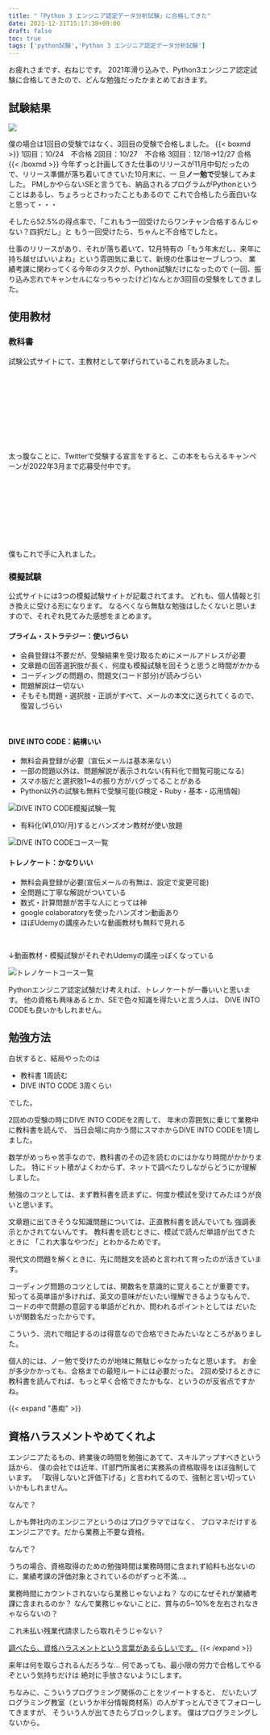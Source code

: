 ```yaml
---
title: "「Python 3 エンジニア認定データ分析試験」に合格してきた"
date: 2021-12-31T15:17:39+09:00
draft: false
toc: true
tags: ['python試験','Python 3 エンジニア認定データ分析試験']
---
```


お疲れさまです、右ねじです。
2021年滑り込みで、Python3エンジニア認定試験に合格してきたので、どんな勉強だったかまとめておきます。
<!--more-->

## 試験結果

![](https://pbs.twimg.com/media/FHl8B8PagAIpWRt?format=png&name=small)

僕の場合は1回目の受験ではなく、3回目の受験で合格しました。
{{< boxmd >}}
1回目：10/24　不合格
2回目：10/27　不合格
3回目：12/18→12/27 合格
{{< /boxmd >}}
今年ずっと計画してきた仕事のリリースが11月中旬だったので、リリース準備が落ち着いてきていた10月末に、一
旦**ノー勉で**受験してみました。
PMしかやらないSEと言うても、納品されるプログラムがPythonということはあるし、ちょろっとさわったこともあるので
これで合格したら面白いなと思って・・・

そしたら52.5%の得点率で、「これもう一回受けたらワンチャン合格するんじゃない？四択だし」と
もう一回受けたら、ちゃんと不合格でしたと。

仕事のリリースがあり、それが落ち着いて、12月特有の「もう年末だし、来年に持ち越せばいいよね」という雰囲気に乗じて、新規の仕事はセーブしつつ、
業績考課に関わってくる今年のタスクが、Python試験だけになったので
(一回、振り込み忘れでキャンセルになっちゃったけど)なんとか3回目の受験をしてきました。

## 使用教材

### 教科書
試験公式サイトにて、主教材として挙げられているこれを読みました。
<div class="iframely-embed"><div class="iframely-responsive" style="height: 140px; padding-bottom: 0;"><a href="https://www.amazon.co.jp/Python%E3%81%AB%E3%82%88%E3%82%8B%E3%81%82%E3%81%9F%E3%82%89%E3%81%97%E3%81%84%E3%83%87%E3%83%BC%E3%82%BF%E5%88%86%E6%9E%90%E3%81%AE%E6%95%99%E7%A7%91%E6%9B%B8-AI-TECHNOLOGY-%E5%AF%BA%E7%94%B0-%E5%AD%A6/dp/4798158348" data-iframely-url="//cdn.iframe.ly/qfQKMlu?card=small"></a></div></div><script async src="//cdn.iframe.ly/embed.js" charset="utf-8"></script>

太っ腹なことに、Twitterで受験する宣言をすると、この本をもらえるキャンペーンが2022年3月まで応募受付中です。
<div class="iframely-embed"><div class="iframely-responsive" style="height: 140px; padding-bottom: 0;"><a href="https://www.pythonic-exam.com/archives/news/555camp" data-iframely-url="//cdn.iframe.ly/NWHcyeJ?card=small"></a></div></div><script async src="//cdn.iframe.ly/embed.js" charset="utf-8"></script>
僕もこれで手に入れました。

### 模擬試験
公式サイトには3つの模擬試験サイトが記載されてます。
どれも、個人情報と引き換えに受ける形になります。
なるべくなら無駄な勉強はしたくないと思いますので、それぞれ見てみた感想をまとめます。

#### プライム・ストラテジー：使いづらい
- 会員登録は不要だが、受験結果を受け取るためにメールアドレスが必要
- 文章題の回答選択肢が長く、何度も模擬試験を回そうと思うと時間がかかる
- コーディングの問題の、問題文(コード部分)が読みづらい
- 問題解説は一切ない
- そもそも問題・選択肢・正誤がすべて、メールの本文に送られてくるので、復習しづらい

<br>


#### DIVE INTO CODE：結構いい
- 無料会員登録が必要（宣伝メールは基本来ない）
- 一部の問題以外は、問題解説が表示されない(有料化で閲覧可能になる)
- スマホ版だと選択肢1~4の振り方がバグってることがある
- Python以外の試験も無料で受験可能(G検定・Ruby・基本・応用情報)

![DIVE INTO CODE模擬試験一覧](https://user-images.githubusercontent.com/76581368/147842597-87adaefb-3973-4639-8dfb-cffb939a0830.png)

- 有料化(¥1,010/月)するとハンズオン教材が使い放題


![DIVE INTO CODEコース一覧](https://user-images.githubusercontent.com/76581368/147842974-195f742a-ef57-4b6d-bff5-2746a1eff466.png)
<br>


#### トレノケート：かなりいい
- 無料会員登録が必要(宣伝メールの有無は、設定で変更可能)
- 全問題に丁寧な解説がついている
- 数式・計算問題が苦手な人にとっては神
- google colaboratoryを使ったハンズオン動画あり
- ほぼUdemyの講座みたいな動画教材も無料で見れる

<br>

↓動画教材・模擬試験がそれぞれUdemyの講座っぽくなっている

![トレノケートコース一覧](https://user-images.githubusercontent.com/76581368/147842895-58ef14d3-9c5f-4c31-b08f-5b292aa628b9.png)

Pythonエンジニア認定試験だけ考えれば、トレノケートが一番いいと思います。
他の資格も興味あるとか、SEで色々知識を得たいと言う人は、
DIVE INTO CODEも良いかもしれません。

## 勉強方法

白状すると、結局やったのは
- 教科書 1周読む
- DIVE INTO CODE 3周くらい


でした。

2回めの受験の時にDIVE INTO CODEを2周して、
年末の雰囲気に乗じて業務中に教科書を読んで、
当日会場に向かう間にスマホからDIVE INTO CODEを1周しました。

数学がめっちゃ苦手なので、教科書のその辺を読むのにはかなり時間がかかりました。
特にドット積がよくわからず、ネットで調べたりしながらどうにか理解しました。

勉強のコツとしては、まず教科書を読まずに、何度か模試を受けてみたほうが良いと思います。

文章題に出てきそうな知識問題については、正直教科書を読んでいても
強調表示とかされてないんです。
教科書を読むときに、模試で読んだ単語が出てきたときに
「これ大事なやつだ」とわかるためです。

現代文の問題を解くときに、先に問題文を読めと言われて育ったのが活きています。

コーディング問題のコツとしては、関数名を意識的に覚えることが重要です。
知ってる英単語が多ければ、英文の意味がだいたい理解できるようなもんで、
コードの中で問題の意図する単語がどれか、問われるポイントとしては
だいたいが関数名だったからです。

こういう、流れで暗記するのは得意なので合格できたみたいなところがありました。

個人的には、ノー勉で受けたのが地味に無駄じゃなかったなと思います。
お金が多少かかっても、合格までの最短ルートには必要だった。
2回め受けるときに教科書を読んでれば、もっと早く合格できたかもな、というのが反省点ですかね。

{{< expand "愚痴" >}}
## 資格ハラスメントやめてくれよ

エンジニアたるもの、終業後の時間を勉強にあてて、スキルアップすべきという話から、
僕の会社では近年、IT部門所属者に実務系の資格取得をほぼ強制しています。
「取得しないと評価下げる」と言われてるので、強制と言い切っていいかもしれません。

なんで？

しかも弊社内のエンジニアというのはプログラマではなく、
プロマネだけするエンジニアです。だから業務上不要な資格。

なんで？

うちの場合、資格取得のための勉強時間は業務時間に含まれず給料も出ないのに、業績考課の評価対象とされているのがずっと不満…。

業務時間にカウントされないなら業務じゃないよね？
なのになぜそれが業績考課に含まれるのか？
なんで業務じゃないことに、賞与の5~10%を左右されなきゃならないの？

これ未払い残業代請求したら取れそうじゃない？

[調べたら、資格ハラスメントという言葉があるらしいです。](https://roudou-bengoshi.com/harassment/pawahara/4304/)
{{< /expand  >}}

来年は何を取らされるんだろうな…
何であっても、最小限の労力で合格してやるぞという気持ちだけは
絶対に手放さないようにします。

ちなみに、こういうプログラミング関係のことをツイートすると、
だいたいプログラミング教室（というか半分情報商材系）の人がすっとんできてフォローしてきますが、
そういう人が出てきたらブロックします。
僕はプログラミングしないから。